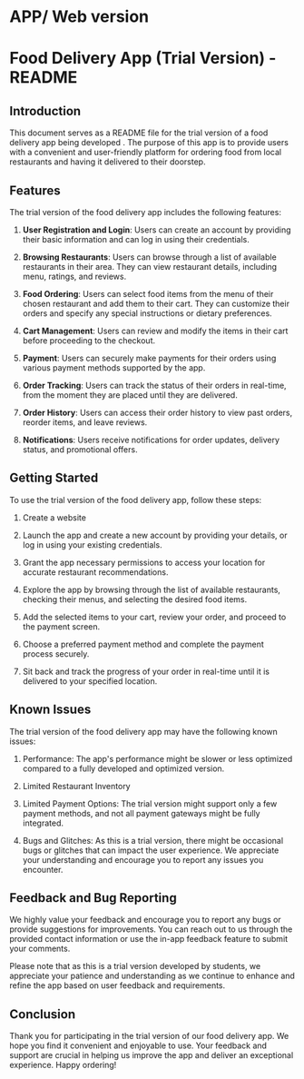 # APP/ Web version
# Food Delivery App (Trial Version) - README

## Introduction
This document serves as a README file for the trial version of a food delivery app being developed . The purpose of this app is to provide users with a convenient and user-friendly platform for ordering food from local restaurants and having it delivered to their doorstep.

## Features
The trial version of the food delivery app includes the following features:

1. **User Registration and Login**: Users can create an account by providing their basic information and can log in using their credentials.

2. **Browsing Restaurants**: Users can browse through a list of available restaurants in their area. They can view restaurant details, including menu, ratings, and reviews.

3. **Food Ordering**: Users can select food items from the menu of their chosen restaurant and add them to their cart. They can customize their orders and specify any special instructions or dietary preferences.

4. **Cart Management**: Users can review and modify the items in their cart before proceeding to the checkout.

5. **Payment**: Users can securely make payments for their orders using various payment methods supported by the app.

6. **Order Tracking**: Users can track the status of their orders in real-time, from the moment they are placed until they are delivered.

7. **Order History**: Users can access their order history to view past orders, reorder items, and leave reviews.

8. **Notifications**: Users receive notifications for order updates, delivery status, and promotional offers.

## Getting Started
To use the trial version of the food delivery app, follow these steps:

1. Create a website

2. Launch the app and create a new account by providing your details, or log in using your existing credentials.

3. Grant the app necessary permissions to access your location for accurate restaurant recommendations.

4. Explore the app by browsing through the list of available restaurants, checking their menus, and selecting the desired food items.

5. Add the selected items to your cart, review your order, and proceed to the payment screen.

6. Choose a preferred payment method and complete the payment process securely.

7. Sit back and track the progress of your order in real-time until it is delivered to your specified location.


## Known Issues
The trial version of the food delivery app may have the following known issues:

1. Performance: The app's performance might be slower or less optimized compared to a fully developed and optimized version.

2. Limited Restaurant Inventory

3. Limited Payment Options: The trial version might support only a few payment methods, and not all payment gateways might be fully integrated.

4. Bugs and Glitches: As this is a trial version, there might be occasional bugs or glitches that can impact the user experience. We appreciate your understanding and encourage you to report any issues you encounter.

## Feedback and Bug Reporting
We highly value your feedback and encourage you to report any bugs or provide suggestions for improvements. You can reach out to us through the provided contact information or use the in-app feedback feature to submit your comments.

Please note that as this is a trial version developed by students, we appreciate your patience and understanding as we continue to enhance and refine the app based on user feedback and requirements.

## Conclusion
Thank you for participating in the trial version of our food delivery app. We hope you find it convenient and enjoyable to use. Your feedback and support are crucial in helping us improve the app and deliver an exceptional experience. Happy ordering!
